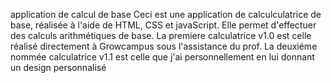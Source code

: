 application de calcul de base
Ceci est une application de calculculatrice de base, réalisée à l'aide de HTML, CSS et javaScript. Elle permet d'effectuer des calculs arithmétiques de base.
La premiere calculatrice v1.0 est celle réalisé directement à Growcampus sous l'assistance du prof. La deuxiéme nommée calculatrice v1.1 est celle que j'ai personnellement en lui donnant un design personnalisé 